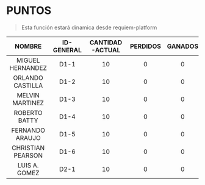 # PUNTOS

> Esta función estará dinamica desde requiem-platform

|      NOMBRE       | ID-GENERAL | CANTIDAD-ACTUAL | PERDIDOS | GANADOS |
| :---------------: | :--------: | :-------------: | :------: | :-----: |
| MIGUEL HERNANDEZ  |    D1-1    |       10        |    0     |    0    |
| ORLANDO CASTILLA  |    D1-2    |       10        |    0     |    0    |
|  MELVIN MARTINEZ  |    D1-3    |       10        |    0     |    0    |
|   ROBERTO BATTY   |    D1-4    |       10        |    0     |    0    |
|  FERNANDO ARAUJO  |    D1-5    |       10        |    0     |    0    |
| CHRISTIAN PEARSON |    D1-6    |       10        |    0     |    0    |
|   LUIS A. GOMEZ   |    D2-1    |       10        |    0     |    0    |
